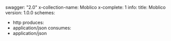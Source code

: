 swagger: "2.0"
x-collection-name: Moblico
x-complete: 1
info:
  title: Moblico
  version: 1.0.0
schemes:
- http
produces:
- application/json
consumes:
- application/json